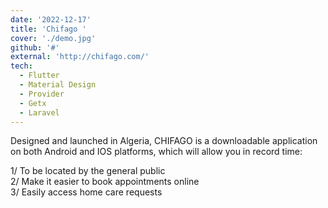 ```yaml
---
date: '2022-12-17'
title: 'Chifago '
cover: './demo.jpg'
github: '#'
external: 'http://chifago.com/'
tech:
  - Flutter
  - Material Design
  - Provider
  - Getx
  - Laravel
---
```


Designed and launched in Algeria, CHIFAGO is a downloadable application on both Android and IOS platforms, which will allow you in record time:

1/ To be located by the general public <br>
2/ Make it easier to book appointments online <br>
3/ Easily access home care requests
